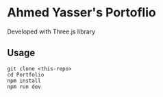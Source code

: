 # Ahmed Yasser's Portoflio
Developed with Three.js library
## Usage

```
git clone <this-repo>
cd Portfolio
npm install
npm run dev
```
